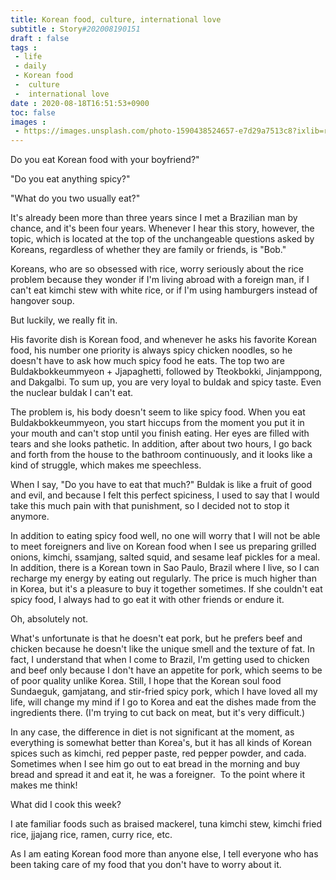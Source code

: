 ```yaml
---
title: Korean food, culture, international love
subtitle : Story#202008190151
draft : false
tags :
 - life
 - daily
 - Korean food
 -  culture
 -  international love
date : 2020-08-18T16:51:53+0900
toc: false
images : 
 - https://images.unsplash.com/photo-1590438524657-e7d29a7513c8?ixlib=rb-1.2.1&q=80&fm=jpg&crop=entropy&cs=tinysrgb&w=1080&fit=max&ixid=eyJhcHBfaWQiOjE1NTU0OX0
---
```


Do you eat Korean food with your boyfriend?"  

"Do you eat anything spicy?"  

"What do you two usually eat?"  

It's already been more than three years since I met a Brazilian man by chance, and it's been four years. Whenever I hear this story, however, the topic, which is located at the top of the unchangeable questions asked by Koreans, regardless of whether they are family or friends, is "Bob."  

Koreans, who are so obsessed with rice, worry seriously about the rice problem because they wonder if I'm living abroad with a foreign man, if I can't eat kimchi stew with white rice, or if I'm using hamburgers instead of hangover soup.  

But luckily, we really fit in.  

His favorite dish is Korean food, and whenever he asks his favorite Korean food, his number one priority is always spicy chicken noodles, so he doesn't have to ask how much spicy food he eats. The top two are Buldakbokkeummyeon + Jjapaghetti, followed by Tteokbokki, Jinjamppong, and Dakgalbi. To sum up, you are very loyal to buldak and spicy taste. Even the nuclear buldak I can't eat.  

The problem is, his body doesn't seem to like spicy food. When you eat Buldakbokkeummyeon, you start hiccups from the moment you put it in your mouth and can't stop until you finish eating. Her eyes are filled with tears and she looks pathetic. In addition, after about two hours, I go back and forth from the house to the bathroom continuously, and it looks like a kind of struggle, which makes me speechless.  

When I say, "Do you have to eat that much?" Buldak is like a fruit of good and evil, and because I felt this perfect spiciness, I used to say that I would take this much pain with that punishment, so I decided not to stop it anymore.  

In addition to eating spicy food well, no one will worry that I will not be able to meet foreigners and live on Korean food when I see us preparing grilled onions, kimchi, ssamjang, salted squid, and sesame leaf pickles for a meal. In addition, there is a Korean town in Sao Paulo, Brazil where I live, so I can recharge my energy by eating out regularly. The price is much higher than in Korea, but it's a pleasure to buy it together sometimes. If she couldn't eat spicy food, I always had to go eat it with other friends or endure it.  

Oh, absolutely not.  

What's unfortunate is that he doesn't eat pork, but he prefers beef and chicken because he doesn't like the unique smell and the texture of fat. In fact, I understand that when I come to Brazil, I'm getting used to chicken and beef only because I don't have an appetite for pork, which seems to be of poor quality unlike Korea. Still, I hope that the Korean soul food Sundaeguk, gamjatang, and stir-fried spicy pork, which I have loved all my life, will change my mind if I go to Korea and eat the dishes made from the ingredients there. (I'm trying to cut back on meat, but it's very difficult.)  

In any case, the difference in diet is not significant at the moment, as everything is somewhat better than Korea's, but it has all kinds of Korean spices such as kimchi, red pepper paste, red pepper powder, and cada. Sometimes when I see him go out to eat bread in the morning and buy bread and spread it and eat it, he was a foreigner.  To the point where it makes me think!  

What did I cook this week?  

I ate familiar foods such as braised mackerel, tuna kimchi stew, kimchi fried rice, jjajang rice, ramen, curry rice, etc.  

As I am eating Korean food more than anyone else, I tell everyone who has been taking care of my food that you don't have to worry about it.  

